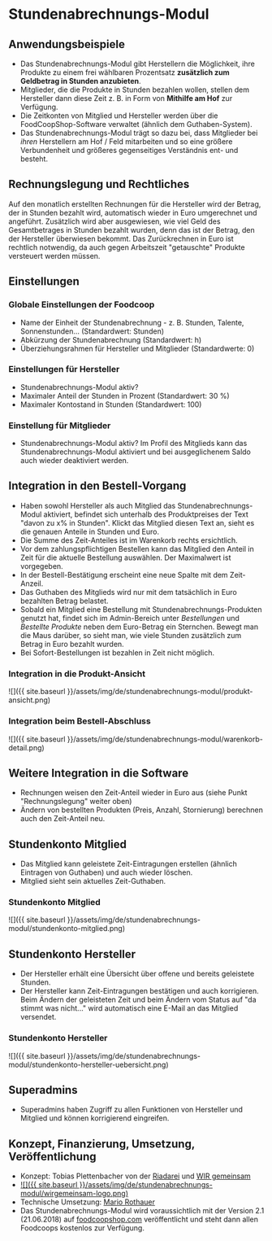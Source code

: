 # Stundenabrechnungs-Modul

## Anwendungsbeispiele
* Das Stundenabrechnungs-Modul gibt Herstellern die Möglichkeit, ihre Produkte zu einem frei wählbaren Prozentsatz **zusätzlich zum Geldbetrag in Stunden anzubieten**.
* Mitglieder, die die Produkte in Stunden bezahlen wollen, stellen dem Hersteller dann diese Zeit z. B. in Form von **Mithilfe am Hof** zur Verfügung.
* Die Zeitkonten von Mitglied und Hersteller werden über die FoodCoopShop-Software verwaltet (ähnlich dem Guthaben-System).
* Das Stundenabrechnungs-Modul trägt so dazu bei, dass Mitglieder bei *ihren* Herstellern am Hof / Feld mitarbeiten und so eine größere Verbundenheit und größeres gegenseitiges Verständnis ent- und besteht.

## Rechnungslegung und Rechtliches
Auf den monatlich erstellten Rechnungen für die Hersteller wird der Betrag, der in Stunden bezahlt wird, automatisch wieder in Euro umgerechnet und angeführt. Zusätzlich wird aber ausgewiesen, wie viel Geld des Gesamtbetrages in Stunden bezahlt wurden, denn das ist der Betrag, den der Hersteller überwiesen bekommt. Das Zurückrechnen in Euro ist rechtlich notwendig, da auch gegen Arbeitszeit "getauschte" Produkte versteuert werden müssen.

## Einstellungen

### Globale Einstellungen der Foodcoop
* Name der Einheit der Stundenabrechnung - z. B. Stunden, Talente, Sonnenstunden... (Standardwert: Stunden)
* Abkürzung der Stundenabrechnung (Standardwert: h)
* Überziehungsrahmen für Hersteller und Mitglieder (Standardwerte: 0)

### Einstellungen für Hersteller
* Stundenabrechnungs-Modul aktiv?
* Maximaler Anteil der Stunden in Prozent (Standardwert: 30 %)
* Maximaler Kontostand in Stunden (Standardwert: 100)

### Einstellung für Mitglieder
* Stundenabrechnungs-Modul aktiv? Im Profil des Mitglieds kann das Stundenabrechnungs-Modul aktiviert und bei ausgeglichenem Saldo auch wieder deaktiviert werden.

## Integration in den Bestell-Vorgang
* Haben sowohl Hersteller als auch Mitglied das Stundenabrechnungs-Modul aktiviert, befindet sich unterhalb des Produktpreises der Text "davon zu x% in Stunden". Klickt das Mitglied diesen Text an, sieht es die genauen Anteile in Stunden und Euro.
* Die Summe des Zeit-Anteiles ist im Warenkorb rechts ersichtlich.
* Vor dem zahlungspflichtigen Bestellen kann das Mitglied den Anteil in Zeit für die aktuelle Bestellung auswählen. Der Maximalwert ist vorgegeben.
* In der Bestell-Bestätigung erscheint eine neue Spalte mit dem Zeit-Anzeil.
* Das Guthaben des Mitglieds wird nur mit dem tatsächlich in Euro bezahlten Betrag belastet.
* Sobald ein Mitglied eine Bestellung mit Stundenabrechnungs-Produkten genutzt hat, findet sich im Admin-Bereich unter *Bestellungen* und *Bestellte Produkte* neben dem Euro-Betrag ein Sternchen. Bewegt man die Maus darüber, so sieht man, wie viele Stunden zusätzlich zum Betrag in Euro bezahlt wurden.
* Bei Sofort-Bestellungen ist bezahlen in Zeit nicht möglich.

### Integration in die Produkt-Ansicht
![]({{ site.baseurl }}/assets/img/de/stundenabrechnungs-modul/produkt-ansicht.png)

### Integration beim Bestell-Abschluss
![]({{ site.baseurl }}/assets/img/de/stundenabrechnungs-modul/warenkorb-detail.png)

## Weitere Integration in die Software
* Rechnungen weisen den Zeit-Anteil wieder in Euro aus (siehe Punkt "Rechnungslegung" weiter oben)
* Ändern von bestellten Produkten (Preis, Anzahl, Stornierung) berechnen auch den Zeit-Anteil neu.

## Stundenkonto Mitglied
* Das Mitglied kann geleistete Zeit-Eintragungen erstellen (ähnlich Eintragen von Guthaben) und auch wieder löschen.
* Mitglied sieht sein aktuelles Zeit-Guthaben.

### Stundenkonto Mitglied
![]({{ site.baseurl }}/assets/img/de/stundenabrechnungs-modul/stundenkonto-mitglied.png)

## Stundenkonto Hersteller
* Der Hersteller erhält eine Übersicht über offene und bereits geleistete Stunden.
* Der Hersteller kann Zeit-Eintragungen bestätigen und auch korrigieren. Beim Ändern der geleisteten Zeit und beim Ändern vom Status auf "da stimmt was nicht..." wird automatisch eine E-Mail an das Mitglied versendet.

### Stundenkonto Hersteller
![]({{ site.baseurl }}/assets/img/de/stundenabrechnungs-modul/stundenkonto-hersteller-uebersicht.png)

## Superadmins
* Superadmins haben Zugriff zu allen Funktionen von Hersteller und Mitglied und können korrigierend eingreifen.

## Konzept, Finanzierung, Umsetzung, Veröffentlichung
* Konzept: Tobias Plettenbacher von der [Riadarei](http://www.riadarei.at) und [WIR gemeinsam](http://www.wirgemeinsam.net)
* [![]({{ site.baseurl }}/assets/img/de/stundenabrechnungs-modul/wirgemeinsam-logo.png)](http://www.wirgemeinsam.net)
* Technische Umsetzung: [Mario Rothauer](https://www.rothauer-it.com)
* Das Stundenabrechnungs-Modul wird voraussichtlich mit der Version 2.1 (21.06.2018) auf [foodcoopshop.com](https://www.foodcoopshop.com/download) veröffentlicht und steht dann allen Foodcoops kostenlos zur Verfügung.
